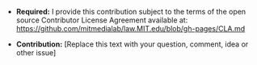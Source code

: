 * **Required:** I provide this contribution subject to the terms of the open source Contributor License Agreement available at: https://github.com/mitmedialab/law.MIT.edu/blob/gh-pages/CLA.md

* **Contribution:** [Replace this text with your question, comment, idea or other issue]
